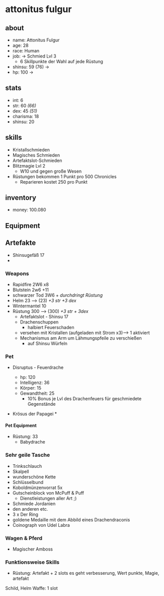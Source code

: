 
# attonitus fulgur 

## about
* name: Attonitus Fulgur
* age: 28
* race: Human
* job: -> Schmied Lvl 3
  * 6 Skillpunkte der Wahl auf jede Rüstung
* shinsu: 59 (76) -> 
* hp: 100 -> 
 
## stats

* int: 6
* str: 60 _(66)_
* dex: 45 _(51)_
* charisma: 18
* shinsu: 20
 
## skills

* Kristallschmieden
* Magisches Schmieden
* Artefaktslot-Schmieden
* Blitzmagie Lvl 2
  * W10 und gegen große Wesen
* Rüstungen bekommen 1 Punkt pro 500 Chronicles
  * Reparieren kostet 250 pro Punkt

## inventory
* money: 100.080

## Equipment

## Artefakte
* Shinsugefäß 17
* 

### Weapons

* Rapidfire                2W6 x8
* Blutstein                2w6 +11
* schwarzer Tod            3W6 + _durchdringt Rüstung_
* Helm                     23 --> (23) _+3 str +3 dex_
* Wintermantel             10
* Rüstung                  300 --> (300) _+3 str + 3dex_
  * Artefaktslot - Shinsu 17
  * Drachenschuppen
    * halbiert Feuerschaden
  * versehen mit Kristallen (aufgeladen mit Strom x3)--> 1 aktiviert
  * Mechanismus am Arm um Lähmungspfeile zu verschießen 
    * auf Shinsu Würfeln

### Pet

* Disruptus - Feuerdrache 
  * hp:          120
  * Intelligenz: 36
  * Körper:      15
  * Gewandtheit: 25
      * 10% Bonus je Lvl des Drachenfeuers für geschmiedete Gegenstände
      
* Krösus der Papagei
  *

#### Pet Equipment
 
* Rüstung: 33
  * Babydrache
    
    
### Sehr geile Tasche

* Trinkschlauch
* Skalpell
* wunderschöne Kette
* Schlüsselbund
* Koboldmünzenvorrat 5x
* Gutscheinblock von McPuff & Puff
  * Dienstleistungen aller Art ;)   
* Schmiede Jordanien
* den anderen etc.
* 3 x Der Ring
* goldene Medaille mit dem Abbild eines Drachendraconis
* Coinograph von Udel Labra 

### Wagen & Pferd

* Magischer Amboss

### Funktionsweise Skills
* Rüstung: 
Artefakt + 2 slots es geht verbesserung, 
Wert punkte, Magie, artefakt

Schild, Helm Waffe: 1 slot 


